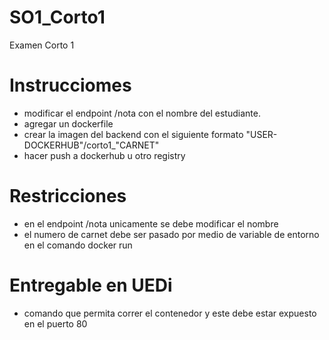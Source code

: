 # SO1_Corto1
Examen Corto 1

# Instrucciomes
- modificar el endpoint /nota con el nombre del estudiante.
- agregar un dockerfile 
- crear la imagen del backend con el siguiente formato "USER-DOCKERHUB"/corto1_"CARNET"
- hacer push a dockerhub u otro registry

# Restricciones 
- en el endpoint /nota unicamente se debe modificar el nombre
- el numero de carnet debe ser pasado por medio de variable de entorno en el comando docker run

# Entregable en UEDi
- comando que permita correr el contenedor y este debe estar expuesto en el puerto 80

